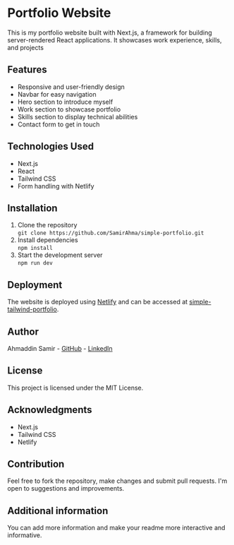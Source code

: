 <h1>Portfolio Website</h1>
<p>This is my portfolio website built with Next.js, a framework for building server-rendered React applications. It showcases  work experience, skills, and projects </p>

<h2>Features</h2>
<ul>
  <li>Responsive and user-friendly design</li>
  <li>Navbar for easy navigation</li>
  <li>Hero section to introduce myself</li>
  <li>Work section to showcase  portfolio</li>
  <li>Skills section to display  technical abilities</li>
  <li>Contact form to get in touch</li>
</ul>

<h2>Technologies Used</h2>
<ul>
  <li>Next.js</li>
  <li>React</li>
  <li>Tailwind CSS</li>
  <li>Form handling with Netlify</li>
</ul>

<h2>Installation</h2>
<ol>
  <li>Clone the repository<br>
    <code>git clone https://github.com/SamirAhma/simple-portfolio.git</code>
  </li>
  <li>Install dependencies<br>
    <code>npm install</code>
  </li>
  <li>Start the development server<br>
    <code>npm run dev</code>
  </li>
</ol>

<h2>Deployment</h2>
<p>The website is deployed using <a href="https://www.netlify.com/">Netlify</a> and can be accessed at <a href="https://simple-tailwind-portfolio.netlify.app">simple-tailwind-portfolio</a>.</p>

<h2>Author</h2>
<p>Ahmaddin Samir - <a href="https://github.com/SamirAhma">GitHub</a> - <a href="https://linkedin.com/in/ahmaddin-samir-240b68aa">LinkedIn</a></p>

<h2>License</h2>
<p>This project is licensed under the MIT License.</p>

<h2>Acknowledgments</h2>
<ul>
  <li>Next.js</li>
  <li>Tailwind CSS</li>
  <li>Netlify</li>
</ul>

<h2>Contribution</h2>
<p>Feel free to fork the repository, make changes and submit pull requests. I'm open to suggestions and improvements.</p>

<h2>Additional information</h2>
<p>You can add more information and make your readme more interactive and informative.</p>

